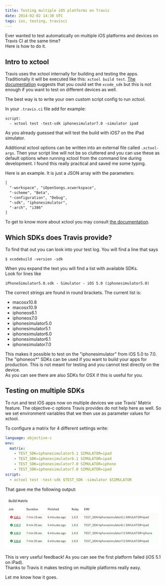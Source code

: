 ```yaml
---
title: Testing multiple iOS platforms on Travis
date: 2014-02-02 14:38 UTC
tags: ios, testing, travisci
---
```


Ever wanted to test automatically on multiple iOS platforms and devices on Travis CI at the same time?  
Here is how to do it.

## Intro to xctool

Travis uses the xctool internally for building and testing the apps. Traditionally it will be executed like this: `xctool build test`.
[The documentation][1] suggests that you could set the `xcode_sdk` but this is not enough if you want to test on different devices as well.

The best way is to write your own custom script config to run xctool.

In your `.travis.ci` file add for example:

```
script:
  - xctool test -test-sdk iphonesimulator7.0 -simulator ipad
```

As you already guessed that will test the build with iOS7 on the iPad simulator.

Additional xctool options can be written into an external file called `.xctool-args`. Then your script line will not be so cluttered and you can use these as default options when running xctool from the command line during development. I found this really practical and saved me some typing.

Here is an example. It is just a JSON array with the parameters:

```
[
  "-workspace", "iOpenSongs.xcworkspace",
  "-scheme", "Beta",
  "-configuration", "Debug",
  "-sdk", "iphonesimulator",
  "-arch", "i386"
]
```

To get to know more about xctool you may consult [the documentation][2].

## Which SDKs does Travis provide?

To find that out you can look into your test log. You will find a line that says

```
$ xcodebuild -version -sdk
```

When you expand the text you will find a list with available SDKs.  
Look for lines like

```
iPhoneSimulator5.0.sdk - Simulator - iOS 5.0 (iphonesimulator5.0)
```

The correct strings are found in round brackets.
The current list is:

- macosx10.8
- macosx10.9
- iphoneos6.1
- iphoneos7.0
- iphonesimulator5.0
- iphonesimulator5.1
- iphonesimulator6.0
- iphonesimulator6.1
- iphonesimulator7.0

This makes it possible to test on the "iphonesimulator" from iOS 5.0 to 7.0. The "iphoneos*" SDKs can be used if you want to build your apps for production. This is not meant for testing and you cannot test directly on the device.  
As you can see there are also SDKs for OSX if this is useful for you.

## Testing on multiple SDKs

To run and test iOS apps now on multiple devices we use Travis' Matrix feature. The objective-c options Travis provides do not help here as well. So we set environment variables that we then use as parameter values for xctool.

To configure a matrix for 4 different settings write:

```yml
language: objective-c
env:
  matrix:
    - TEST_SDK=iphonesimulator5.1 SIMULATOR=ipad
    - TEST_SDK=iphonesimulator6.1 SIMULATOR=ipad
    - TEST_SDK=iphonesimulator7.0 SIMULATOR=iphone
    - TEST_SDK=iphonesimulator7.0 SIMULATOR=ipad
script:
  - xctool test -test-sdk $TEST_SDK -simulator $SIMULATOR
```

That gave me the following output:

![Build Matrix][3]

This is very useful feedback! As you can see the first platform failed (iOS 5.1 on iPad).  
Thanks to Travis it makes testing on multiple platforms really easy.

Let me know how it goes.


  [1]: http://docs.travis-ci.com/user/languages/objective-c/
  [2]: https://github.com/facebook/xctool
  [3]: 2014-02-02-testing-multiple-ios-platforms-on-travis/build_matrix.jpg


